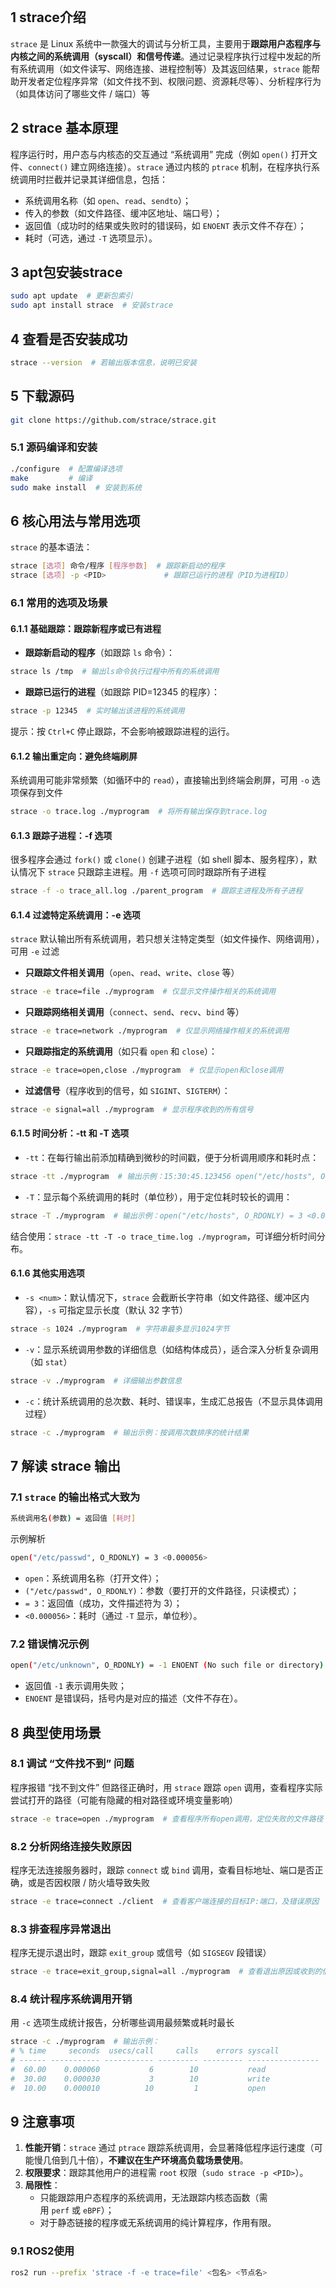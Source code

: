 ```table-of-contents
```
## 1 strace介绍
`strace` 是 Linux 系统中一款强大的调试与分析工具，主要用于**跟踪用户态程序与内核之间的系统调用（syscall）和信号传递**。通过记录程序执行过程中发起的所有系统调用（如文件读写、网络连接、进程控制等）及其返回结果，`strace` 能帮助开发者定位程序异常（如文件找不到、权限问题、资源耗尽等）、分析程序行为（如具体访问了哪些文件 / 端口）等

## 2 strace 基本原理

程序运行时，用户态与内核态的交互通过 “系统调用” 完成（例如 `open()` 打开文件、`connect()` 建立网络连接）。`strace` 通过内核的 `ptrace` 机制，在程序执行系统调用时拦截并记录其详细信息，包括：
- 系统调用名称（如 `open`、`read`、`sendto`）；
- 传入的参数（如文件路径、缓冲区地址、端口号）；
- 返回值（成功时的结果或失败时的错误码，如 `ENOENT` 表示文件不存在）；
- 耗时（可选，通过 `-T` 选项显示）。

## 3 apt包安装strace
```bash
sudo apt update  # 更新包索引
sudo apt install strace  # 安装strace
```
## 4 查看是否安装成功
```bash
strace --version  # 若输出版本信息，说明已安装
```

## 5 下载源码
```bash
git clone https://github.com/strace/strace.git
```
### 5.1 源码编译和安装

```bash
./configure  # 配置编译选项
make         # 编译
sudo make install  # 安装到系统
```

## 6 **核心用法与常用选项**

`strace` 的基本语法：
```bash
strace [选项] 命令/程序 [程序参数]  # 跟踪新启动的程序
strace [选项] -p <PID>             # 跟踪已运行的进程（PID为进程ID）
```

### 6.1 常用的选项及场景
#### 6.1.1 基础跟踪：跟踪新程序或已有进程

- **跟踪新启动的程序**（如跟踪 `ls` 命令）：
```bash
strace ls /tmp  # 输出ls命令执行过程中所有的系统调用
```

- **跟踪已运行的进程**（如跟踪 PID=12345 的程序）：
```bash
strace -p 12345  # 实时输出该进程的系统调用
```
提示：按 `Ctrl+C` 停止跟踪，不会影响被跟踪进程的运行。

#### 6.1.2 输出重定向：避免终端刷屏

系统调用可能非常频繁（如循环中的 `read`），直接输出到终端会刷屏，可用 `-o` 选项保存到文件

```bash
strace -o trace.log ./myprogram  # 将所有输出保存到trace.log
```

#### 6.1.3 跟踪子进程：-f 选项

很多程序会通过 `fork()` 或 `clone()` 创建子进程（如 shell 脚本、服务程序），默认情况下 `strace` 只跟踪主进程。用 `-f` 选项可同时跟踪所有子进程
```bash
strace -f -o trace_all.log ./parent_program  # 跟踪主进程及所有子进程
```

#### 6.1.4 过滤特定系统调用：-e 选项
`strace` 默认输出所有系统调用，若只想关注特定类型（如文件操作、网络调用），可用 `-e` 过滤

- **只跟踪文件相关调用**（`open`、`read`、`write`、`close` 等）
```bash
strace -e trace=file ./myprogram  # 仅显示文件操作相关的系统调用
```

- **只跟踪网络相关调用**（`connect`、`send`、`recv`、`bind` 等）

```bash
strace -e trace=network ./myprogram  # 仅显示网络操作相关的系统调用
```

- **只跟踪指定的系统调用**（如只看 `open` 和 `close`）：
```bash
strace -e trace=open,close ./myprogram  # 仅显示open和close调用
```

- **过滤信号**（程序收到的信号，如 `SIGINT`、`SIGTERM`）：
```bash
strace -e signal=all ./myprogram  # 显示程序收到的所有信号
```


#### 6.1.5 时间分析：-tt 和 -T 选项

- `-tt`：在每行输出前添加精确到微秒的时间戳，便于分析调用顺序和耗时点：
```bash
strace -tt ./myprogram  # 输出示例：15:30:45.123456 open("/etc/hosts", O_RDONLY) = 3
```

- `-T`：显示每个系统调用的耗时（单位秒），用于定位耗时较长的调用：
```bash
strace -T ./myprogram  # 输出示例：open("/etc/hosts", O_RDONLY) = 3 <0.000123>
```
结合使用：`strace -tt -T -o trace_time.log ./myprogram`，可详细分析时间分布。

#### 6.1.6 其他实用选项
- `-s <num>`：默认情况下，`strace` 会截断长字符串（如文件路径、缓冲区内容），`-s` 可指定显示长度（默认 32 字节）
```bash
strace -s 1024 ./myprogram  # 字符串最多显示1024字节
```

- `-v`：显示系统调用参数的详细信息（如结构体成员），适合深入分析复杂调用（如 `stat`）
```bash
strace -v ./myprogram  # 详细输出参数信息
```

- `-c`：统计系统调用的总次数、耗时、错误率，生成汇总报告（不显示具体调用过程）
```bash
strace -c ./myprogram  # 输出示例：按调用次数排序的统计结果
```

## 7 **解读 strace 输出**
### 7.1 `strace` 的输出格式大致为
```bash
系统调用名(参数) = 返回值 [耗时]
```

示例解析
```bash
open("/etc/passwd", O_RDONLY) = 3 <0.000056>
```
- `open`：系统调用名称（打开文件）；
- `("/etc/passwd", O_RDONLY)`：参数（要打开的文件路径，只读模式）；
- `= 3`：返回值（成功，文件描述符为 3）；
- `<0.000056>`：耗时（通过 `-T` 显示，单位秒）。
### 7.2 错误情况示例
```bash
open("/etc/unknown", O_RDONLY) = -1 ENOENT (No such file or directory)
```
- 返回值 `-1` 表示调用失败；
- `ENOENT` 是错误码，括号内是对应的描述（文件不存在）。
## 8 **典型使用场景**
### 8.1 调试 “文件找不到” 问题

程序报错 “找不到文件” 但路径正确时，用 `strace` 跟踪 `open` 调用，查看程序实际尝试打开的路径（可能有隐藏的相对路径或环境变量影响）
```bash
strace -e trace=open ./myprogram  # 查看程序所有open调用，定位失败的文件路径
```
### 8.2 分析网络连接失败原因

程序无法连接服务器时，跟踪 `connect` 或 `bind` 调用，查看目标地址、端口是否正确，或是否因权限 / 防火墙导致失败
```bash
strace -e trace=connect ./client  # 查看客户端连接的目标IP:端口，及错误原因
```

### 8.3 排查程序异常退出
程序无提示退出时，跟踪 `exit_group` 或信号（如 `SIGSEGV` 段错误）
```bash
strace -e trace=exit_group,signal=all ./myprogram  # 查看退出原因或收到的信号
```

### 8.4 统计程序系统调用开销
用 `-c` 选项生成统计报告，分析哪些调用最频繁或耗时最长
```bash
strace -c ./myprogram  # 输出示例：
# % time     seconds  usecs/call     calls    errors syscall
# ------ ----------- ----------- --------- --------- ----------------
#  60.00    0.000060           6        10           read
#  30.00    0.000030           3        10           write
#  10.00    0.000010          10         1           open
```

## 9 **注意事项**

1. **性能开销**：`strace` 通过 `ptrace` 跟踪系统调用，会显著降低程序运行速度（可能慢几倍到几十倍），**不建议在生产环境高负载场景使用**。
2. **权限要求**：跟踪其他用户的进程需 `root` 权限（`sudo strace -p <PID>`）。
3. **局限性**：
    - 只能跟踪用户态程序的系统调用，无法跟踪内核态函数（需用 `perf` 或 `eBPF`）；
    - 对于静态链接的程序或无系统调用的纯计算程序，作用有限。


### 9.1 ROS2使用
```bash
ros2 run --prefix 'strace -f -e trace=file' <包名> <节点名>
```



















